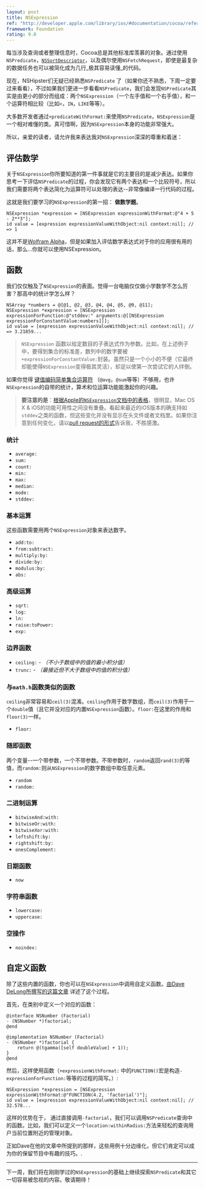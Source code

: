 ```yaml
---
layout: post
title: NSExpression
ref: "http://developer.apple.com/library/ios/#documentation/cocoa/reference/foundation/Classes/NSExpression_Class/Reference/NSExpression.html"
framework: Foundation
rating: 9.0
---
```


每当涉及查询或者整理信息时，Cocoa总是其他标准库羡慕的对象。通过使用`NSPredicate`，[`NSSortDescriptor`](http://nshipster.com/nssortdescriptor/)，以及偶尔使用`NSFetchRequest`，即使是最复杂的数据任务也可以被简化成为几行_极其容易读懂_的代码。

现在，NSHipster们无疑已经熟悉`NSPredicate` 了（如果你还不熟悉，下周一定要过来看看），不过如果我们更进一步看看`NSPredicate`，我们会发现`NSPredicate`其实是由更小的部分而组成：两个`NSExpression`（一个左手值和一个右手值），和一个运算符相比较（比如`<`，`IN`，`LIKE`等等）。

大多数开发者通过`+predicateWithFormat:`来使用`NSPredicate`，`NSExpression`是一个相对难懂的类。真可惜啊，因为`NSExpression`本身的功能非常强大。

所以，亲爱的读者，请允许我来表达我对`NSExpression`深深的尊重和着迷：

## 评估数学

关于`NSExpression`你所要知道的第一件事就是它的主要目的是减少表达。如果你思考一下评估`NSPredicate`的过程，你会发现它有两个表达和一个比较符号，所以我们需要将两个表达简化为运算符可以处理的表达--非常像编译一行代码的过程。

这就是我们要学习的`NSExpression`的第一招： **做数学题**。

~~~{objective-c}
NSExpression *expression = [NSExpression expressionWithFormat:@"4 + 5 - 2**3"];
id value = [expression expressionValueWithObject:nil context:nil]; // => 1
~~~

这并不是[Wolfram Alpha](http://www.wolframalpha.com/input/?i=finn+the+human+like+curve)，但是如果加入评估数学表达式对于你的应用很有用的话，那么...你就可以使用NSExpression。 

## 函数

我们仅仅触及了`NSExpression`的表面。觉得一台电脑仅仅做小学数学不怎么厉害？那高中的统计学怎么样？

~~~{objective-c}
NSArray *numbers = @[@1, @2, @3, @4, @4, @5, @9, @11];
NSExpression *expression = [NSExpression expressionForFunction:@"stddev:" arguments:@[[NSExpression expressionForConstantValue:numbers]]];
id value = [expression expressionValueWithObject:nil context:nil]; // => 3.21859...
~~~

> `NSExpression` 函数以给定数目的子表达式作为参数。比如，在上述例子中，要得到集合的标准差，数列中的数字要被`+expressionForConstantValue:`封装。虽然只是一个小小的不便（它最终却能使得`NSExpression`变得极其灵活），却足以使第一次尝试它的人绊倒。 

如果你觉得 [键值编码简单集合运算符](http://nshipster.com/kvc-collection-operators/) （`@avg`，`@sum`等等）不够用，也许`NSExpression`的自带的统计，算术和位运算功能能激起你的兴趣。 

> **要注意的是**：[根据Apple的`NSExpression`文档中的表格](http://developer.apple.com/library/ios/#documentation/cocoa/reference/foundation/Classes/NSExpression_Class/Reference/NSExpression.html)，很明显，Mac OS X & iOS的功能可用性之间没有重叠。看起来最近的iOS版本的确支持如`stddev`之类的函数，但这些变化并没有显示在头文件或者文档里。如果你注意到任何变化，请以[pull request的形式](https://github.com/NSHipster/articles/pulls)告诉我，不胜感激。

### 统计

- `average:`
- `sum:`
- `count:`
- `min:`
- `max:`
- `median:`
- `mode:`
- `stddev:`

### 基本运算

这些函数需要用两个`NSExpression`对象来表达数字。

- `add:to:`
- `from:subtract:`
- `multiply:by:`
- `divide:by:`
- `modulus:by:`
- `abs:`

### 高级运算

- `sqrt:`
- `log:`
- `ln:`
- `raise:toPower:`
- `exp:`

### 边界函数

- `ceiling:` - _（不小于数组中的值的最小积分值）_
- `trunc:` - _（最接近但不大于数组中的值的积分值）_

### 与`math.h`函数类似的函数

`ceiling`非常容易和`ceil(3)`混淆。`ceiling`作用于数字数组，而`ceil(3)`作用于一个`double`值（且它并没对应的内置`NSExpression`函数）。`floor:`在这里的作用和`floor(3)`一样。

- `floor:`

### 随即函数

两个变量--一个带参数，一个不带参数。不带参数时，`random`返回`rand(3)`的等值，而`random:`则从`NSExpression`的数字数组中取任意元素。

- `random`
- `random:`

### 二进制运算

- `bitwiseAnd:with:`
- `bitwiseOr:with:`
- `bitwiseXor:with:`
- `leftshift:by:`
- `rightshift:by:`
- `onesComplement:`

### 日期函数

- `now`

### 字符串函数

- `lowercase:`
- `uppercase:`

### 空操作

- `noindex:`

## 自定义函数

除了这些内置的函数，你也可以在`NSExpression`中调用自定义函数。[由Dave DeLong所撰写的这篇文章](http://funwithobjc.tumblr.com/post/2922267976/using-custom-functions-with-nsexpression) 详述了这个过程。

首先，在类别中定义一个对应的函数：

~~~{objective-c}
@interface NSNumber (Factorial)
- (NSNumber *)factorial;
@end

@implementation NSNumber (Factorial)
- (NSNumber *)factorial {
    return @(tgamma([self doubleValue] + 1));
}
@end
~~~

然后，这样使用函数（`+expressionWithFormat:` 中的`FUNCTION()`宏是构造`-expressionForFunction:`等等的过程的简写。）:

~~~{objective-c}
NSExpression *expression = [NSExpression expressionWithFormat:@"FUNCTION(4.2, 'factorial')"];
id value = [expression expressionValueWithObject:nil context:nil]; // 32.578...
~~~

这样的优势在于， 通过直接调用`-factorial`，我们可以调用`NSPredicate`查询中的函数。比如，我们可以定义一个`location:withinRadius:`方法来轻松的查询用户当前位置附近的管理对象。

正如Dave在他的文章中所提到的那样，这些用例十分边缘化，但它们肯定可以成为你的保留节目中有趣的技巧。.

---

下一周，我们将在刚刚学过的`NSExpression`的基础上继续探索`NSPredicate`和其它一切容易被忽视的内容。敬请期待！ 
